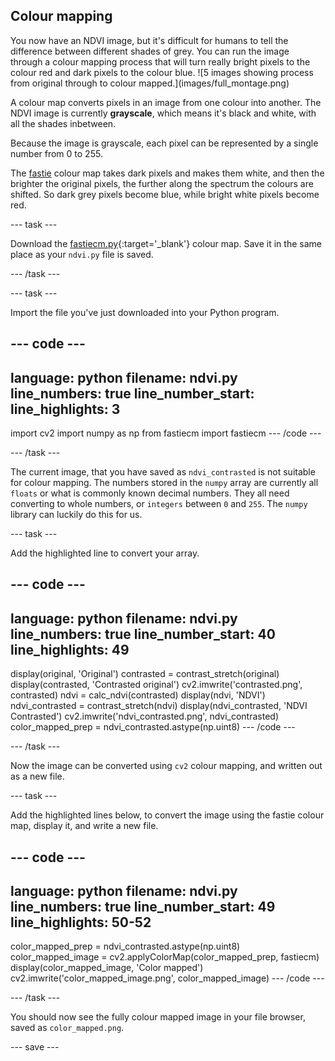 ## Colour mapping

<div style="display: flex; flex-wrap: wrap">
<div style="flex-basis: 200px; flex-grow: 1; margin-right: 15px;">
You now have an NDVI image, but it's difficult for humans to tell the difference between different shades of grey. You can run the image through a colour mapping process that will turn really bright pixels to the colour red and dark pixels to the colour blue.
![5 images showing process from original through to colour mapped.](images/full_montage.png)
</div>
</div>

A colour map converts pixels in an image from one colour into another. The NDVI image is currently **grayscale**, which means it's black and white, with all the shades inbetween.

Because the image is grayscale, each pixel can be represented by a single number from 0 to 255.

The [fastie](https://storage.googleapis.com/publiclab-production/public/system/images/photos/000/006/146/original/NDVI_VGYRM-lut.txt) colour map takes dark pixels and makes them white, and then the brighter the original pixels, the further along the spectrum the colours are shifted. So dark grey pixels become blue, while bright white pixels become red.

--- task ---

Download the [fastiecm.py](images/fastiecm.py){:target='_blank'} colour map. Save it in the same place as your `ndvi.py` file is saved.

--- /task ---

--- task ---

Import the file you've just downloaded into your Python program.

--- code ---
---
language: python
filename: ndvi.py
line_numbers: true
line_number_start: 
line_highlights: 3
---
import cv2
import numpy as np
from fastiecm import fastiecm
--- /code ---

--- /task ---

The current image, that you have saved as `ndvi_contrasted` is not suitable for colour mapping. The numbers stored in the `numpy` array are currently all `floats` or what is commonly known decimal numbers. They all need converting to whole numbers, or `integers` between `0` and `255`. The `numpy` library can luckily do this for us.

--- task ---

Add the highlighted line to convert your array.

--- code ---
---
language: python
filename: ndvi.py
line_numbers: true
line_number_start: 40
line_highlights: 49
---
display(original, 'Original')
contrasted = contrast_stretch(original)
display(contrasted, 'Contrasted original')
cv2.imwrite('contrasted.png', contrasted)
ndvi = calc_ndvi(contrasted)
display(ndvi, 'NDVI')
ndvi_contrasted = contrast_stretch(ndvi)
display(ndvi_contrasted, 'NDVI Contrasted')
cv2.imwrite('ndvi_contrasted.png', ndvi_contrasted)
color_mapped_prep = ndvi_contrasted.astype(np.uint8)
--- /code ---

--- /task ---

Now the image can be converted using `cv2` colour mapping, and written out as a new file.

--- task ---

Add the highlighted lines below, to convert the image using the fastie colour map, display it, and write a new file.

--- code ---
---
language: python
filename: ndvi.py
line_numbers: true
line_number_start: 49
line_highlights: 50-52
---
color_mapped_prep = ndvi_contrasted.astype(np.uint8)
color_mapped_image = cv2.applyColorMap(color_mapped_prep, fastiecm)
display(color_mapped_image, 'Color mapped')
cv2.imwrite('color_mapped_image.png', color_mapped_image)
--- /code ---

--- /task ---

You should now see the fully colour mapped image in your file browser, saved as `color_mapped.png`.

--- save ---
